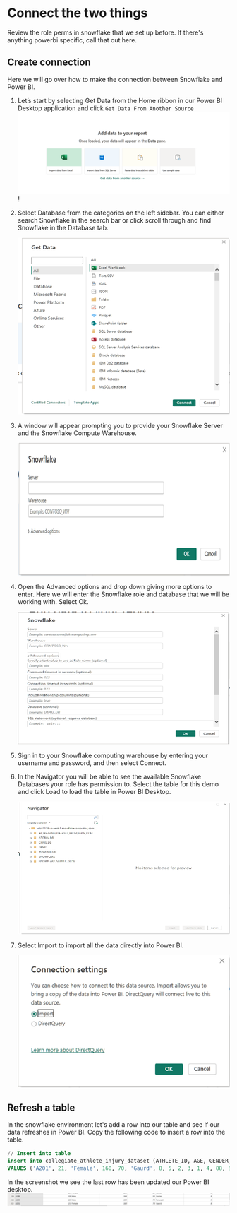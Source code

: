 # Connect the two things
Review the role perms in snowflake that we set up before. If there's anything powerbi specific, call that out here.

## Create connection
Here we will go over how to make the connection between Snowflake and Power BI. 

1. Let’s start by selecting Get Data from the Home ribbon in our Power BI Desktop application and click `Get Data From Another Source` <img src="https://github.com/slowery4ippon/snowflake-labs-powerbi/blob/os_powerbi/imgs/Capture1.PNG" alt="Get data from another souce" width="500"/>!

2. Select Database from the categories on the left sidebar. You can either search Snowflake in the search bar or click scroll through and find Snowflake in the Database tab.        <center><img src="https://github.com/slowery4ippon/snowflake-labs-powerbi/blob/os_powerbi/imgs/Capture2.PNG" alt="Screenshot of Snowflake Icon" width="500" height="400"/><center>
3. A window will appear prompting you to provide your Snowflake Server and the Snowflake Compute Warehouse.<center><img src="https://github.com/slowery4ippon/snowflake-labs-powerbi/blob/os_powerbi/imgs/Capture4.PNG" alt="Screenshot snowflake server conection" width="500" height="300"/><center>
4. Open the Advanced options and drop down giving more options to enter. Here we will enter the Snowflake role and database that we will be working with. Select Ok. <center><img src="https://github.com/slowery4ippon/snowflake-labs-powerbi/blob/os_powerbi/imgs/Capture6.PNG" alt="Screenshot of advanced option" width="500" height="300"/><center>
5. Sign in to your Snowflake computing warehouse by entering your username and password, and then select Connect.
6. In the Navigator you will be able to see the available Snowflake Databases your role has permission to. Select the table for this demo and click Load to load the table in Power BI Desktop. <center><img src="https://github.com/slowery4ippon/snowflake-labs-powerbi/blob/os_powerbi/imgs/Capture7.PNG" alt="screenshot of navigator" width="500" height="300"/><center>
7. Select Import to import all the data directly into Power BI.<center><img src="https://github.com/slowery4ippon/snowflake-labs-powerbi/blob/os_powerbi/imgs/Capture9.PNG" alt="Screenshot of import data" width="500" height="300"/><center>


## Refresh a table
In the snowflake environment let's add a row into our table and see if our data refreshes in Power BI. Copy the following code to insert a row into the table. 

```SQL
// Insert into table
insert into collegiate_athlete_injury_dataset (ATHLETE_ID, AGE, GENDER, HEIGHT_CM, WEIGHT_KG, POSITION, TRAINING_INTENSITY,TRAINING_HOURS_PER_WEEK, RECOVERY_DAYS_PER_WEEK, MATCH_COUNT_PER_WEEK,REST_BETWEEN_EVENTS_DAYS, FATIGUE_SCORE,PERFORMANCE_SCORE, TEAM_CONTRIBUTION_SCORE,LOAD_BALANCE_SCORE,ACL_RISK_SCORE,INJURY_INDICATOR)
VALUES ('A201', 21, 'Female', 160, 70, 'Gaurd', 8, 5, 2, 3, 1, 4, 88, 90, 100, 50, 0);
```

In the screenshot we see the last row has been updated our Power BI desktop. 
![Screenshot of the refreshed table](https://github.com/slowery4ippon/snowflake-labs-powerbi/blob/os_powerbi/imgs/Screenshot%202025-01-30%20at%201.12.24%20PM.png)
